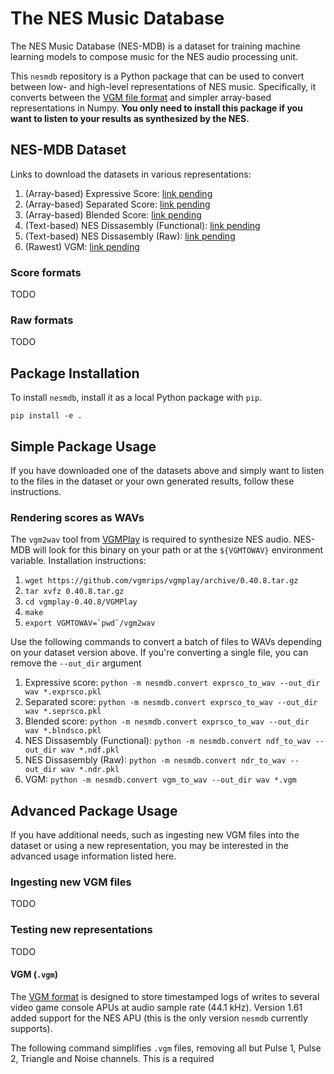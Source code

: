# The NES Music Database

The NES Music Database (NES-MDB) is a dataset for training machine learning models to compose music for the NES audio processing unit.

This `nesmdb` repository is a Python package that can be used to convert between low- and high-level representations of NES music. Specifically, it converts between the [VGM file format](http://vgmrips.net/wiki/VGM_Specification) and simpler array-based representations in Numpy. **You only need to install this package if you want to listen to your results as synthesized by the NES.**

## NES-MDB Dataset

Links to download the datasets in various representations:

1. (Array-based) Expressive Score: [link pending]()
1. (Array-based) Separated Score: [link pending]()
1. (Array-based) Blended Score: [link pending]()
1. (Text-based) NES Dissasembly (Functional): [link pending]()
1. (Text-based) NES Dissasembly (Raw): [link pending]()
1. (Rawest) VGM: [link pending]()

### Score formats

TODO

### Raw formats

TODO

## Package Installation

To install `nesmdb`, install it as a local Python package with `pip`.

`pip install -e .`

## Simple Package Usage

If you have downloaded one of the datasets above and simply want to listen to the files in the dataset or your own generated results, follow these instructions.

### Rendering scores as WAVs

The `vgm2wav` tool from [VGMPlay](https://github.com/vgmrips/vgmplay) is required to synthesize NES audio. NES-MDB will look for this binary on your path or at the `${VGMTOWAV}` environment variable. Installation instructions:

1. `wget https://github.com/vgmrips/vgmplay/archive/0.40.8.tar.gz`
1. `tar xvfz 0.40.8.tar.gz`
1. `cd vgmplay-0.40.8/VGMPlay`
1. `make`
1. `` export VGMTOWAV=`pwd`/vgm2wav ``

Use the following commands to convert a batch of files to WAVs depending on your dataset version above. If you're converting a single file, you can remove the `--out_dir` argument

1. Expressive score: `python -m nesmdb.convert exprsco_to_wav --out_dir wav *.exprsco.pkl`
1. Separated score: `python -m nesmdb.convert exprsco_to_wav --out_dir wav *.seprsco.pkl`
1. Blended score: `python -m nesmdb.convert exprsco_to_wav --out_dir wav *.blndsco.pkl`
1. NES Dissasembly (Functional): `python -m nesmdb.convert ndf_to_wav --out_dir wav *.ndf.pkl`
1. NES Dissasembly (Raw): `python -m nesmdb.convert ndr_to_wav --out_dir wav *.ndr.pkl`
1. VGM: `python -m nesmdb.convert vgm_to_wav --out_dir wav *.vgm`

## Advanced Package Usage

If you have additional needs, such as ingesting new VGM files into the dataset or using a new representation, you may be interested in the advanced usage information listed here.

### Ingesting new VGM files

TODO

### Testing new representations

TODO

#### VGM (`.vgm`)

The [VGM format](http://vgmrips.net/wiki/VGM_Specification) is designed to store timestamped logs of writes to several video game console APUs at audio sample rate (44.1 kHz). Version 1.61 added support for the NES APU (this is the only version `nesmdb` currently supports).

The following command simplifies `.vgm` files, removing all but Pulse 1, Pulse 2, Triangle and Noise channels. This is a required
